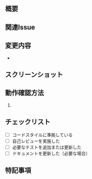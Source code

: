 ## 概要
<!-- 変更内容を簡潔に説明してください -->

## 関連Issue
<!-- 関連するIssue番号がある場合は記載してください -->
<!-- 例: Fixes #123, Related to #456 -->

## 変更内容
<!-- 具体的な変更内容を箇条書きで記載してください -->
- 

## スクリーンショット
<!-- UI変更がある場合はスクリーンショットを添付してください -->

## 動作確認方法
<!-- レビュアーが変更を確認するための手順を記載してください -->
1. 

## チェックリスト
- [ ] コードスタイルに準拠している
- [ ] 自己レビューを実施した
- [ ] 必要なテストを追加または更新した
- [ ] ドキュメントを更新した（必要な場合）

## 特記事項
<!-- その他，レビュアーに伝えたい事項があれば記載してください --> 